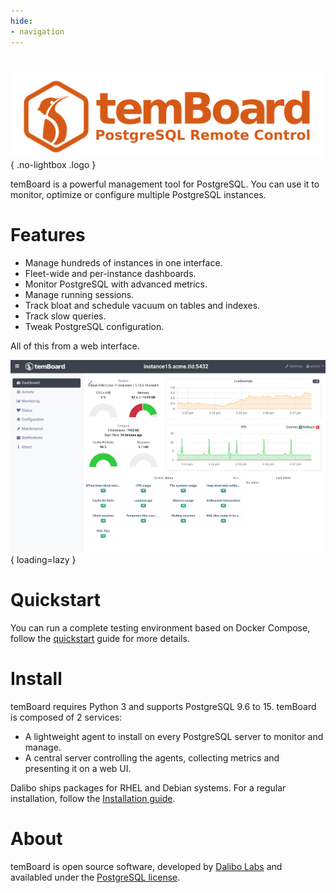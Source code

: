 ```yaml
---
hide:
- navigation
---
```


<!-- Disable auto-h1 from https://github.com/squidfunk/mkdocs-material/blob/922fde070166898cbde561739670e1249423abe2/material/overrides/partials/content.html#L8-L10 -->
<h1 class="display-none"></h1>

![temBoard](assets/temboard-logo-slogan.png){ .no-lightbox .logo }

temBoard is a powerful management tool for PostgreSQL.
You can use it to monitor, optimize or configure multiple PostgreSQL instances.


# Features

- Manage hundreds of instances in one interface.
- Fleet-wide and per-instance dashboards.
- Monitor PostgreSQL with advanced metrics.
- Manage running sessions.
- Track bloat and schedule vacuum on tables and indexes.
- Track slow queries.
- Tweak PostgreSQL configuration.

All of this from a web interface.

![Dashboard](screenshots/instance-dashboard.png){ loading=lazy }


# Quickstart

You can run a complete testing environment based on Docker Compose,
follow the [quickstart](quickstart.md) guide for more details.


# Install

temBoard requires Python 3 and supports PostgreSQL 9.6 to 15.
temBoard is composed of 2 services:

- A lightweight agent to install on every PostgreSQL server to monitor and manage.
- A central server controlling the agents, collecting metrics and presenting it on a web UI.

Dalibo ships packages for RHEL and Debian systems.
For a regular installation, follow the [Installation guide](server_install.md).


# About

temBoard is open source software, developed by [Dalibo Labs] and availabled under the [PostgreSQL license].

[PostgreSQL license]: https://github.com/dalibo/temboard/blob/master/LICENSE
[Dalibo Labs]: https://labs.dalibo.com/
